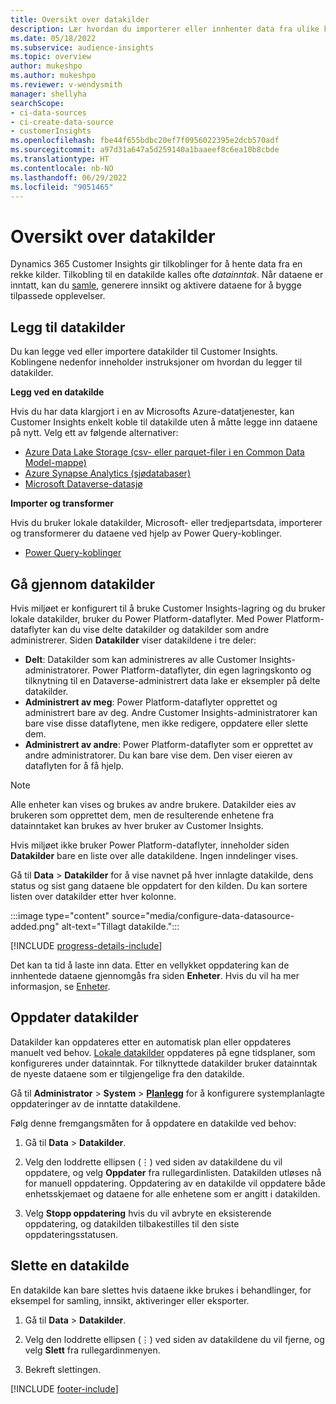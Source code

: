 ```yaml
---
title: Oversikt over datakilder
description: Lær hvordan du importerer eller innhenter data fra ulike kilder.
ms.date: 05/18/2022
ms.subservice: audience-insights
ms.topic: overview
author: mukeshpo
ms.author: mukeshpo
ms.reviewer: v-wendysmith
manager: shellyha
searchScope:
- ci-data-sources
- ci-create-data-source
- customerInsights
ms.openlocfilehash: fbe44f655bdbc20ef7f0956022395e2dcb570adf
ms.sourcegitcommit: a97d31a647a5d259140a1baaeef8c6ea10b8cbde
ms.translationtype: HT
ms.contentlocale: nb-NO
ms.lasthandoff: 06/29/2022
ms.locfileid: "9051465"
---
```

# <a name="data-sources-overview"></a>Oversikt over datakilder

Dynamics 365 Customer Insights gir tilkoblinger for å hente data fra en rekke kilder. Tilkobling til en datakilde kalles ofte *datainntak*. Når dataene er inntatt, kan du [samle](data-unification.md), generere innsikt og aktivere dataene for å bygge tilpassede opplevelser.

## <a name="add-data-sources"></a>Legg til datakilder

Du kan legge ved eller importere datakilder til Customer Insights. Koblingene nedenfor inneholder instruksjoner om hvordan du legger til datakilder.

**Legg ved en datakilde**

Hvis du har data klargjort i en av Microsofts Azure-datatjenester, kan Customer Insights enkelt koble til datakilde uten å måtte legge inn dataene på nytt. Velg ett av følgende alternativer:
- [Azure Data Lake Storage (csv- eller parquet-filer i en Common Data Model-mappe)](connect-common-data-model.md)
- [Azure Synapse Analytics (sjødatabaser)](connect-synapse.md)
- [Microsoft Dataverse-datasjø](connect-dataverse-managed-lake.md)

**Importer og transformer**

Hvis du bruker lokale datakilder, Microsoft- eller tredjepartsdata, importerer og transformerer du dataene ved hjelp av Power Query-koblinger.
- [Power Query-koblinger](connect-power-query.md)

## <a name="review-data-sources"></a>Gå gjennom datakilder

Hvis miljøet er konfigurert til å bruke Customer Insights-lagring og du bruker lokale datakilder, bruker du Power Platform-dataflyter. Med Power Platform-dataflyter kan du vise delte datakilder og datakilder som andre administrerer. Siden **Datakilder** viser datakildene i tre deler:
- **Delt**: Datakilder som kan administreres av alle Customer Insights-administratorer. Power Platform-dataflyter, din egen lagringskonto og tilknytning til en Dataverse-administrert data lake er eksempler på delte datakilder.
- **Administrert av meg**: Power Platform-dataflyter opprettet og administrert bare av deg. Andre Customer Insights-administratorer kan bare vise disse dataflytene, men ikke redigere, oppdatere eller slette dem.
- **Administrert av andre**: Power Platform-dataflyter som er opprettet av andre administratorer. Du kan bare vise dem. Den viser eieren av dataflyten for å få hjelp.
> [!NOTE]
> Alle enheter kan vises og brukes av andre brukere. Datakilder eies av brukeren som opprettet dem, men de resulterende enhetene fra datainntaket kan brukes av hver bruker av Customer Insights.

Hvis miljøet ikke bruker Power Platform-dataflyter, inneholder siden **Datakilder** bare en liste over alle datakildene. Ingen inndelinger vises.

Gå til **Data** > **Datakilder** for å vise navnet på hver innlagte datakilde, dens status og sist gang dataene ble oppdatert for den kilden. Du kan sortere listen over datakilder etter hver kolonne.

:::image type="content" source="media/configure-data-datasource-added.png" alt-text="Tillagt datakilde.":::

[!INCLUDE [progress-details-include](includes/progress-details-pane.md)]

Det kan ta tid å laste inn data. Etter en vellykket oppdatering kan de innhentede dataene gjennomgås fra siden **Enheter**. Hvis du vil ha mer informasjon, se [Enheter](entities.md).

## <a name="refresh-data-sources"></a>Oppdater datakilder

Datakilder kan oppdateres etter en automatisk plan eller oppdateres manuelt ved behov. [Lokale datakilder](connect-power-query.md#add-data-from-on-premises-data-sources) oppdateres på egne tidsplaner, som konfigureres under datainntak. For tilknyttede datakilder bruker datainntak de nyeste dataene som er tilgjengelige fra den datakilde.

Gå til **Administrator** > **System** > [**Planlegg**](system.md#schedule-tab) for å konfigurere systemplanlagte oppdateringer av de inntatte datakildene.

Følg denne fremgangsmåten for å oppdatere en datakilde ved behov:

1. Gå til **Data** > **Datakilder**.

1. Velg den loddrette ellipsen (&vellip;) ved siden av datakildene du vil oppdatere, og velg **Oppdater** fra rullegardinlisten. Datakilden utløses nå for manuell oppdatering. Oppdatering av en datakilde vil oppdatere både enhetsskjemaet og dataene for alle enhetene som er angitt i datakilden.

1. Velg **Stopp oppdatering** hvis du vil avbryte en eksisterende oppdatering, og datakilden tilbakestilles til den siste oppdateringsstatusen.

## <a name="delete-a-data-source"></a>Slette en datakilde

En datakilde kan bare slettes hvis dataene ikke brukes i behandlinger, for eksempel for samling, innsikt, aktiveringer eller eksporter.

1. Gå til **Data** > **Datakilder**.

2. Velg den loddrette ellipsen (&vellip;) ved siden av datakildene du vil fjerne, og velg **Slett** fra rullegardinmenyen.

3. Bekreft slettingen.


[!INCLUDE [footer-include](includes/footer-banner.md)]
